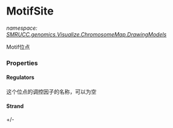 ﻿# MotifSite
_namespace: [SMRUCC.genomics.Visualize.ChromosomeMap.DrawingModels](./index.md)_

Motif位点




### Properties

#### Regulators
这个位点的调控因子的名称，可以为空
#### Strand
+/-
